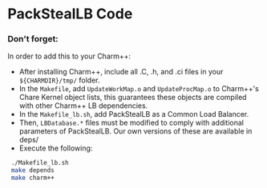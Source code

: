 # PackStealLB Code

### Don't forget:
In order to add this to your Charm++:
* After installing Charm++, include all .C, .h, and .ci files in your `${CHARMDIR}/tmp/` folder. 
* In the `Makefile`, add `UpdateWorkMap.o` and `UpdateProcMap.o` to Charm++'s Chare Kernel object lists, this guarantees these objects are compiled with other Charm++ LB dependencies. 
* In the `Makefile_lb.sh`, add PackStealLB as a Common Load Balancer. 
* Then, `LBDatabase.*` files must be modified to comply with additional parameters of PackStealLB. Our own versions of these are available in deps/
* Execute the following:
```sh
 ./Makefile_lb.sh
 make depends
 make charm++
```
